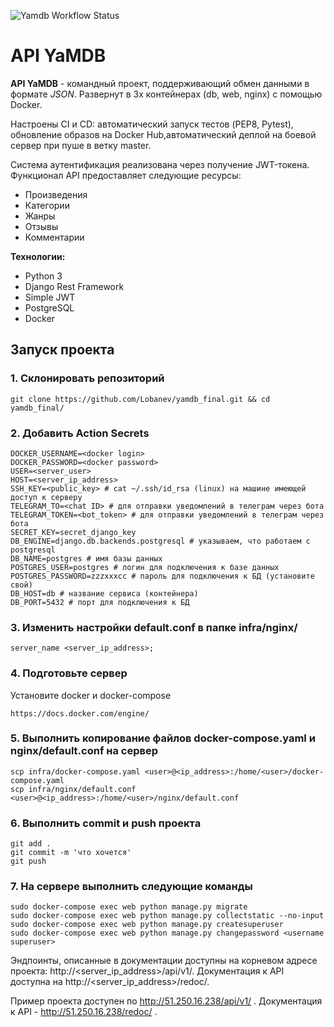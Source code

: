 ![Yamdb Workflow Status](https://github.com/Lobanev/yamdb_final/actions/workflows/yamdb_workflow.yml/badge.svg?branch=master&event=push)
# API YaMDB

**API YaMDB** - командный проект, поддерживающий обмен данными в формате *JSON*. Развернут в 3х контейнерах (db, web, nginx) c помощью Docker.

Настроены CI и CD: автоматический запуск тестов (PEP8, Pytest), обновление образов на Docker Hub,автоматический деплой на боевой сервер при пуше в ветку master.

Cистема аутентификация реализована через получение JWT-токена. Функционал API предоставляет следующие ресурсы:

- Произведения
- Категории
- Жанры
- Отзывы
- Комментарии

**Технологии:**

* Python 3
* Django Rest Framework
* Simple JWT
* PostgreSQL
* Docker

## Запуск проекта ##
### 1. Склонировать репозиторий
```
git clone https://github.com/Lobanev/yamdb_final.git && cd yamdb_final/
```
### 2. Добавить Action Secrets
```
DOCKER_USERNAME=<docker login>
DOCKER_PASSWORD=<docker password>
USER=<server_user>
HOST=<server_ip_address>
SSH_KEY=<public_key> # cat ~/.ssh/id_rsa (linux) на машине имеющей доступ к серверу
TELEGRAM_TO=<chat ID> # для отправки уведомлений в телеграм через бота
TELEGRAM_TOKEN=<bot_token> # для отправки уведомлений в телеграм через бота
SECRET_KEY=secret_django_key
DB_ENGINE=django.db.backends.postgresql # указываем, что работаем с postgresql
DB_NAME=postgres # имя базы данных
POSTGRES_USER=postgres # логин для подключения к базе данных
POSTGRES_PASSWORD=zzzxxxcc # пароль для подключения к БД (установите свой)
DB_HOST=db # название сервиса (контейнера)
DB_PORT=5432 # порт для подключения к БД
```
### 3. Изменить настройки default.conf в папке infra/nginx/
```
server_name <server_ip_address>;
```
### 4. Подготовьте сервер
Установите docker и docker-compose
```
https://docs.docker.com/engine/
```
### 5. Выполнить копирование файлов docker-compose.yaml и nginx/default.conf на сервер
```
scp infra/docker-compose.yaml <user>@<ip_address>:/home/<user>/docker-compose.yaml
scp infra/nginx/default.conf <user>@<ip_address>:/home/<user>/nginx/default.conf
```
### 6. Выполнить commit и push проекта
```
git add .
git commit -m 'что хочется'
git push
```
### 7. На сервере выполнить следующие команды
```
sudo docker-compose exec web python manage.py migrate
sudo docker-compose exec web python manage.py collectstatic --no-input
sudo docker-compose exec web python manage.py createsuperuser
sudo docker-compose exec web python manage.py changepassword <username superuser>
```
Эндпоинты, описанные в документации доступны на корневом адресе проекта: http://<server_ip_address>/api/v1/. Документация к API доступна на http://<server_ip_address>/redoc/.

Пример проекта доступен по http://51.250.16.238/api/v1/ . Документация к API - http://51.250.16.238/redoc/ . 
